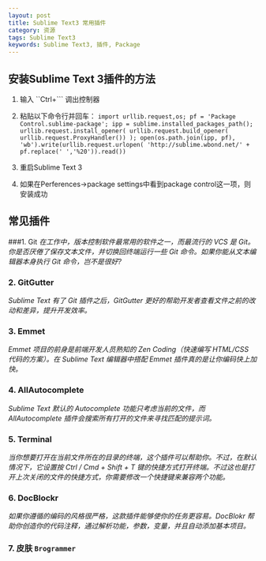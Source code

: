```yaml
---
layout: post
title: Sublime Text3 常用插件
category: 资源
tags: Sublime Text3
keywords: Sublime Text3, 插件, Package
---
```



## 安装Sublime Text 3插件的方法

1. 输入 ``Ctrl+``` 调出控制器
2. 粘贴以下命令行并回车：
`import urllib.request,os; pf = 'Package Control.sublime-package'; ipp = sublime.installed_packages_path(); urllib.request.install_opener( urllib.request.build_opener( urllib.request.ProxyHandler()) ); open(os.path.join(ipp, pf), 'wb').write(urllib.request.urlopen( 'http://sublime.wbond.net/' + pf.replace(' ','%20')).read())`

3. 重启Sublime Text 3
4. 如果在Perferences->package settings中看到package control这一项，则安装成功

## 常见插件

###1. Git
*在工作中，版本控制软件最常用的软件之一，而最流行的 VCS 是 Git。你是否厌倦了保存文本文件，并切换回终端运行一些 Git 命令。如果你能从文本编辑器本身执行 Git 命令，岂不是很好?*

### 2. GitGutter
*Sublime Text 有了 Git 插件之后，GitGutter 更好的帮助开发者查看文件之前的改动和差异，提升开发效率。*

### 3. Emmet
*Emmet 项目的前身是前端开发人员熟知的 Zen Coding（快速编写 HTML/CSS 代码的方案）。在 Sublime Text 编辑器中搭配 Emmet 插件真的是让你编码快上加快。*

### 4. AllAutocomplete
*Sublime Text 默认的 Autocomplete 功能只考虑当前的文件，而 AllAutocomplete 插件会搜索所有打开的文件来寻找匹配的提示词。*

### 5. Terminal
*当你想要打开在当前文件所在的目录的终端，这个插件可以帮助你。不过，在默认情况下，它设置按 Ctrl / Cmd + Shift + T 键的快捷方式打开终端。不过这也是打开上次关闭的文件的快捷方式，你需要修改一个快捷键来兼容两个功能。*

### 6. DocBlockr
*如果你遵循的编码的风格很严格，这款插件能够使你的任务更容易。DocBlokr 帮助你创造你的代码注释，通过解析功能，参数，变量，并且自动添加基本项目。*

### 7. 皮肤 `Brogrammer`